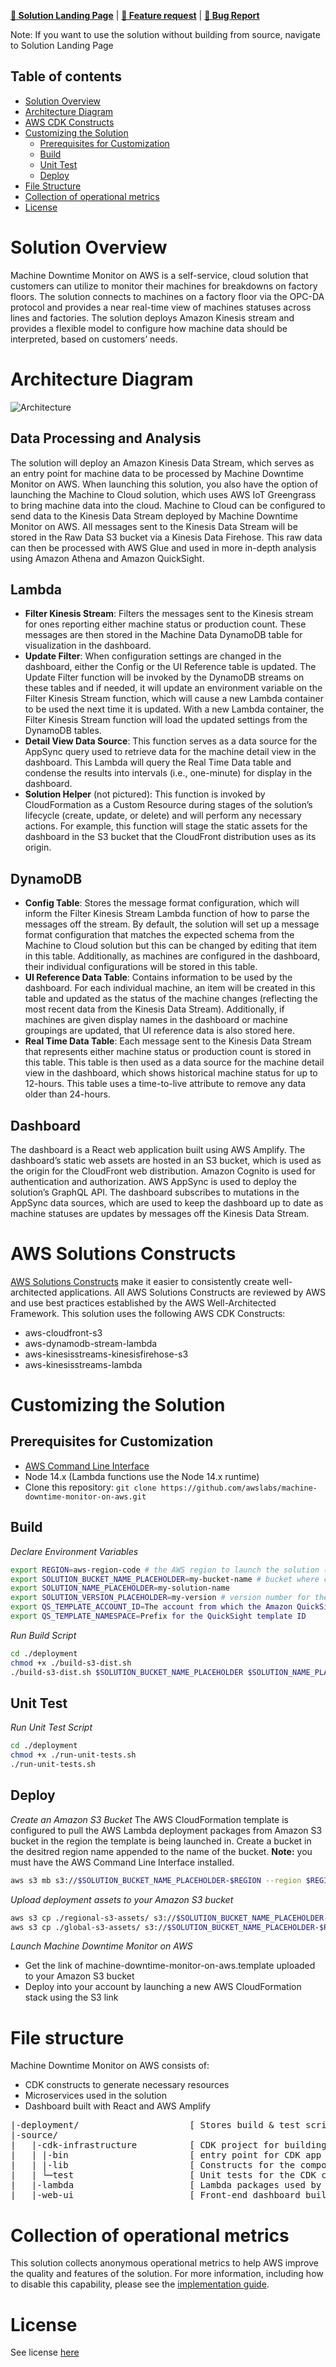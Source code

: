 **[🚀 Solution Landing Page](aws.amazon.com/solutions/implementations/machine-downtime-monitor-on-aws/)** | **[🚧 Feature request](https://github.com/awslabs/machine-downtime-monitor-on-aws/issues/new?assignees=&labels=feature-request%2C+enhancement&template=feature_request.md&title=)** | **[🐛 Bug Report](https://github.com/awslabs/machine-downtime-monitor-on-aws/issues/new?assignees=&labels=bug%2C+triage&template=bug_report.md&title=)**

Note: If you want to use the solution without building from source, navigate to Solution Landing Page

## Table of contents

- [Solution Overview](#solution-overview)
- [Architecture Diagram](#architecture-diagram)
- [AWS CDK Constructs](#aws-solutions-constructs)
- [Customizing the Solution](#customizing-the-solution)
  - [Prerequisites for Customization](#prerequisites-for-customization)
  - [Build](#build)
  - [Unit Test](#unit-test)
  - [Deploy](#deploy)
- [File Structure](#file-structure)
- [Collection of operational metrics](#collection-of-operational-metrics)
- [License](#license)

<a name="solution-overview"></a>
# Solution Overview
Machine Downtime Monitor on AWS is a self-service, cloud solution that customers can utilize to monitor their machines for breakdowns on factory floors. The solution connects to machines on a factory floor via the OPC-DA protocol and provides a near real-time view of machines statuses across lines and factories. The solution deploys Amazon Kinesis stream and provides a flexible model to configure how machine data should be interpreted, based on customers’ needs. 

<a name="architecture-diagram"></a>
# Architecture Diagram
![Architecture](architecture.png)
## Data Processing and Analysis
The solution will deploy an Amazon Kinesis Data Stream, which serves as an entry point for machine data to be processed by Machine Downtime Monitor on AWS. When launching this solution, you also have the option of launching  the Machine to Cloud solution, which uses AWS IoT Greengrass to bring machine data into the cloud. Machine to Cloud can be configured to send data to the Kinesis Data Stream deployed by Machine Downtime Monitor on AWS. All messages sent to the Kinesis Data Stream will be stored in the Raw Data S3 bucket via a Kinesis Data Firehose. This raw data can then be processed with AWS Glue and used in more in-depth analysis using Amazon Athena and Amazon QuickSight.
## Lambda
* **Filter Kinesis Stream**: Filters the messages sent to the Kinesis stream for ones reporting either machine status or production count. These messages are then stored in the Machine Data DynamoDB table for visualization in the dashboard. 
* **Update Filter**: When configuration settings are changed in the dashboard, either the Config or the UI Reference table is updated. The Update Filter function will be invoked by the DynamoDB streams on these tables and if needed, it will update an environment variable on the Filter Kinesis Stream function, which will cause a new Lambda container to be used the next time it is updated. With a new Lambda container, the Filter Kinesis Stream function will load the updated settings from the DynamoDB tables.
* **Detail View Data Source**: This function serves as a data source for the AppSync query used to retrieve data for the machine detail view in the dashboard. This Lambda will query the Real Time Data table and condense the results into intervals (i.e., one-minute) for display in the dashboard.
* **Solution Helper** (not pictured): This function is invoked by CloudFormation as a Custom Resource during stages of the solution’s lifecycle (create, update, or delete) and will perform any necessary actions. For example, this function will stage the static assets for the dashboard in the S3 bucket that the CloudFront distribution uses as its origin.
## DynamoDB
* **Config Table**: Stores the message format configuration, which will inform the Filter Kinesis Stream Lambda function of how to parse the messages off the stream. By default, the solution will set up a message format configuration that matches the expected schema from the Machine to Cloud solution but this can be changed by editing that item in this table. Additionally, as machines are configured in the dashboard, their individual configurations will be stored in this table.
* **UI Reference Data Table**: Contains information to be used by the dashboard. For each individual machine, an item will be created in this table and updated as the status of the machine changes (reflecting the most recent data from the Kinesis Data Stream). Additionally, if machines are given display names in the dashboard or machine groupings are updated, that UI reference data is also stored here.
* **Real Time Data Table**: Each message sent to the Kinesis Data Stream that represents either machine status or production count is stored in this table. This table is then used as a data source for the machine detail view in the dashboard, which shows historical machine status for up to 12-hours. This table uses a time-to-live attribute to remove any data older than 24-hours.
## Dashboard
The dashboard is a React web application built using AWS Amplify. The dashboard’s static web assets are hosted in an S3 bucket, which is used as the origin for the CloudFront web distribution. Amazon Cognito is used for authentication and authorization. AWS AppSync is used to deploy the solution’s GraphQL API. The dashboard subscribes to mutations in the AppSync data sources, which are used to keep the dashboard up to date as machine statuses are updates by messages off the Kinesis Data Stream.

<a name="aws-solutions-constructs"></a>
# AWS Solutions Constructs
[AWS Solutions Constructs](https://aws.amazon.com/solutions/constructs/) make it easier to consistently create well-architected applications. All AWS Solutions Constructs are reviewed by AWS and use best practices established by the AWS Well-Architected Framework. This solution uses the following AWS CDK Constructs:
* aws-cloudfront-s3
* aws-dynamodb-stream-lambda
* aws-kinesisstreams-kinesisfirehose-s3
* aws-kinesisstreams-lambda

<a name="customizing-the-solution"></a>
# Customizing the Solution

<a name="prerequisites-for-customization"></a>
## Prerequisites for Customization
* [AWS Command Line Interface](https://aws.amazon.com/cli/)
* Node 14.x (Lambda functions use the Node 14.x runtime)
* Clone this repository: `git clone https://github.com/awslabs/machine-downtime-monitor-on-aws.git`

<a name="build"></a>
## Build
*Declare Environment Variables*
```bash
export REGION=aws-region-code # the AWS region to launch the solution (e.g. us-east-1)
export SOLUTION_BUCKET_NAME_PLACEHOLDER=my-bucket-name # bucket where customized code will reside
export SOLUTION_NAME_PLACEHOLDER=my-solution-name
export SOLUTION_VERSION_PLACEHOLDER=my-version # version number for the customized code
export QS_TEMPLATE_ACCOUNT_ID=The account from which the Amazon QuickSight templates should be sourced for Amazon QuickSight Analysis and Dashboard creation
export QS_TEMPLATE_NAMESPACE=Prefix for the QuickSight template ID
```

*Run Build Script*
```bash
cd ./deployment
chmod +x ./build-s3-dist.sh
./build-s3-dist.sh $SOLUTION_BUCKET_NAME_PLACEHOLDER $SOLUTION_NAME_PLACEHOLDER $SOLUTION_VERSION_PLACEHOLDER $SOLUTION_BUCKET_NAME_PLACEHOLDER $QS_TEMPLATE_ACCOUNT_ID $QS_TEMPLATE_NAMESPACE
```

<a name="unit-test"></a>
## Unit Test
*Run Unit Test Script*
```bash
cd ./deployment
chmod +x ./run-unit-tests.sh
./run-unit-tests.sh
```

<a name="deploy"></a>
## Deploy
*Create an Amazon S3 Bucket*
The AWS CloudFormation template is configured to pull the AWS Lambda deployment packages from Amazon S3 bucket in the region the template is being launched in. Create a bucket in the desitred region name appended to the name of the bucket. **Note:** you must have the AWS Command Line Interface installed.
```bash
aws s3 mb s3://$SOLUTION_BUCKET_NAME_PLACEHOLDER-$REGION --region $REGION
```

*Upload deployment assets to your Amazon S3 bucket*
```bash
aws s3 cp ./regional-s3-assets/ s3://$SOLUTION_BUCKET_NAME_PLACEHOLDER-$REGION/$SOLUTION_NAME_PLACEHOLDER/$SOLUTION_VERSION_PLACEHOLDER/ --recursive --acl bucket-owner-full-control
aws s3 cp ./global-s3-assets/ s3://$SOLUTION_BUCKET_NAME_PLACEHOLDER-$REGION/$SOLUTION_NAME_PLACEHOLDER/$SOLUTION_VERSION_PLACEHOLDER/ --recursive --acl bucket-owner-full-control
```

*Launch Machine Downtime Monitor on AWS*
* Get the link of machine-downtime-monitor-on-aws.template uploaded to your Amazon S3 bucket
* Deploy into your account by launching a new AWS CloudFormation stack using the S3 link

<a name="file-structure"></a>
# File structure

Machine Downtime Monitor on AWS consists of:
- CDK constructs to generate necessary resources
- Microservices used in the solution
- Dashboard built with React and AWS Amplify

<pre>
|-deployment/                     [ Stores build & test scripts and will contain directories for assets following a custom build ]
|-source/
|   |-cdk-infrastructure          [ CDK project for building the solution's infrastructure ]
|   | |-bin                       [ entry point for CDK app ]
|   | |-lib                       [ Constructs for the components of the solution ]
|   | └─test                      [ Unit tests for the CDK constructs ]
|   |-lambda                      [ Lambda packages used by the solution ]
|   |-web-ui                      [ Front-end dashboard built with React and AWS Amplify ]
</pre>

<a name="collection-of-operational-metrics"></a>
# Collection of operational metrics

This solution collects anonymous operational metrics to help AWS improve the quality and features of the solution. For more information, including how to disable this capability, please see the [implementation guide](https://docs.aws.amazon.com/solutions/latest/machine-downtime-monitor-on-aws/collection-of-operational-metrics.html).

<a name="license"></a>
# License

See license [here](https://github.com/awslabs/machine-downtime-monitor-on-aws/blob/master/LICENSE.txt) 
